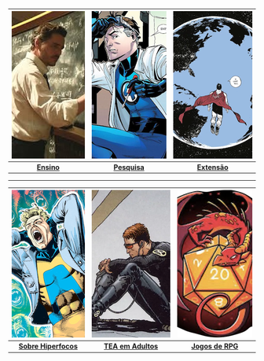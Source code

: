 | [![Ensino](imagens/index_pics/ensino.jpeg "Ensino")](pages/index_ensino.html) | [![Pesquisa](imagens/index_pics/pesquisa.png "Interesses de Pesquisa")](pages/index_pesquisa_hq.html) | [![Extensão](imagens/index_pics/extensao.png "Atividades de Extensão Universitária")](pages/index_extensao.html) |
|:--:|:--:|:--:|
| **[Ensino](pages/ensino/ensino.html)** | **[Pesquisa](pages/pesquisa/pesquisa_hq.html)** | **[Extensão](pages/pesquisa/pesquisa_edu.html)** |

---

| [![Sobre Hiperfocos](imagens/index_pics/hiperfocos.png "Sobre Hiperfocos")](pages/index_hiperfoco.html) | [![Autismo em Adultos](imagens/index_pics/cyclope_tea.png "Autismo em Adultos")](pages/index_tea.html) | [![Jogos de RPG e Educação](imagens/index_pics/dragond20.png "Jogos de RPG")](pages/index_rpg.html) |
|:--:|:--:|:--:|
| **[Sobre Hiperfocos](pages/index_hiperfoco.html)** | **[TEA em Adultos](index_tea.html)** | **[Jogos de RPG](pages/index_rpg.html)** |

<style>
  img {
    height: 300px;
    object-fit: cover;
  }
</style>
